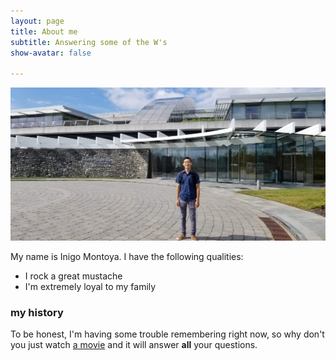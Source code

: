 ```yaml
---
layout: page
title: About me
subtitle: Answering some of the W's
show-avatar: false

---
```

![jan](assets/img/janelia_me.jpeg)

My name is Inigo Montoya. I have the following qualities:

- I rock a great mustache
- I'm extremely loyal to my family


### my history

To be honest, I'm having some trouble remembering right now, so why don't you just watch [a movie](https://www.imdb.com/title/tt0381061/?ref_=ttls_li_tt) and it will answer **all** your questions.
